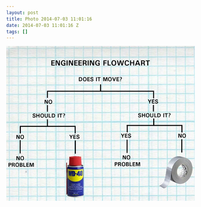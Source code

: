 ```yaml
---
layout: post
title: Photo 2014-07-03 11:01:16
date: 2014-07-03 11:01:16 Z
tags: []
---
```

![](/media/2014/07/90648914464.jpg)
